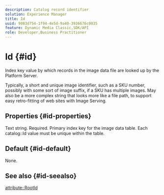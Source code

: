 ```yaml
---
description: Catalog record identifier
solution: Experience Manager
title: Id
uuid: 9803d754-1f94-4e5d-9a40-3936676c0035
feature: Dynamic Media Classic,SDK/API
role: Developer,Business Practitioner
---
```


# Id {#id}

Index key value by which records in the image data file are looked up by the Platform Server.

Typically, a short and unique image identifier, such as a SKU number, possibly with some sort of image suffix, if a SKU has multiple images. May also be a more complex string that looks more like a file path, to support easy retro-fitting of web sites with Image Serving.

## Properties {#id-properties}

Text string. Required. Primary index key for the image data table. Each catalog::Id value must be unique within the table.

## Default {#id-default}

None.

## See also {#id-seealso}

[attribute::RootId](/help/aem-is-ir-api/is-api/image-catalog/image-serving-api-ref/c-image-catalog-reference/c-attributes-reference/r-rootid.md)